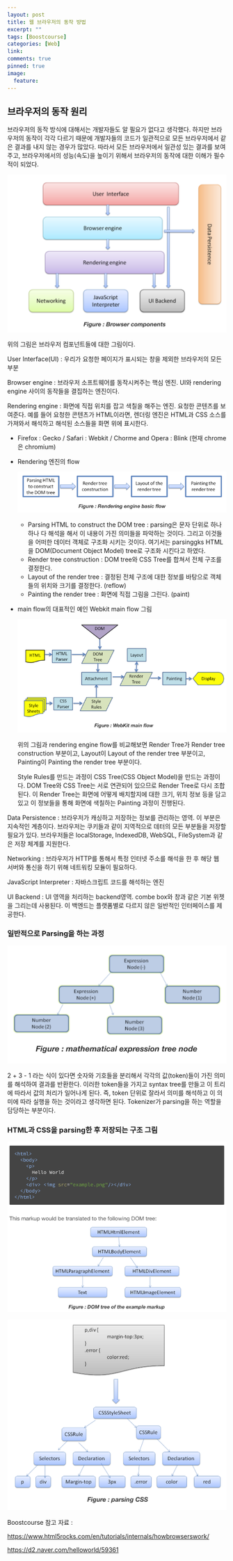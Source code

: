 ```yaml
---
layout: post
title: 웹 브라우저의 동작 방법
excerpt: ""
tags: [Boostcourse]
categories: [Web]
link:
comments: true
pinned: true
image:
  feature:
---
```


## 브라우저의 동작 원리

브라우저의 동작 방식에 대해서는 개발자들도 알 필요가 없다고 생각했다. 하지만 브라우저의 동작이 각각 다르기 때문에 개발자들의 코드가 일관적으로 모든 브라우저에서 같은 결과를 내지 않는 경우가 많았다. 따라서 모든 브라우저에서 일관성 있는 결과를 보여주고, 브라우저에서의 성능(속도)을 높이기 위해서 브라우저의 동작에 대한 이해가 필수적이 되었다.

![](/Img/Browser_1.png)

위의 그림은 브라우저 컴포넌트들에 대한 그림이다.

User Interface(UI) : 우리가 요청한 페이지가 표시되는 창을 제외한 브라우저의 모든 부분

Browser engine : 브라우저 소프트웨어를 동작시켜주는 핵심 엔진. UI와 rendering engine 사이의 동작들을 결집하는 엔진이다.

Rendering engine : 화면에 직접 위치를 잡고 색칠을 해주는 엔진. 요청한 콘텐츠를 보여준다. 예를 들어 요청한 콘텐츠가 HTML이라면, 렌더링 엔진은 HTML과 CSS 소스를 가져와서 해석하고 해석된 소스들을 화면 위에 표시한다.

- Firefox : Gecko / Safari : Webkit / Chorme and Opera : Blink (현재 chrome은 chromium)

- Rendering 엔진의 flow

  ![](/Img/Browser_2.png)

  - Parsing HTML to construct the DOM tree : parsing은 문자 단위로 하나하나 다 해석을 해서 이 내용이 가진 의미들을 파악하는 것이다. 그리고 이것들을 어떠한 데이터 객체로 구조화 시키는 것이다. 여기서는 parsinggks HTML을 DOM(Document Object Model) tree로 구조화 시킨다고 하였다.
  - Render tree construction : DOM tree와 CSS Tree를 합쳐서 전체 구조를 결정한다.
  - Layout of the render tree : 결정된 전체 구조에 대한 정보를 바탕으로 객체들의 위치와 크기를 결정한다. (reflow)
  - Painting the render tree : 화면에 직접 그림을 그린다. (paint)

- main flow의 대표적인 예인 Webkit main flow 그림

  ![](/Img/Browser_3.png)

  위의 그림과 rendering engine flow를 비교해보면 Render Tree가 Render tree construction 부분이고, Layout이 Layout of the render tree 부분이고, Painting이 Painting the render tree  부분이다.

  Style Rules를 만드는 과정이 CSS Tree(CSS Object Model)을 만드는 과정이다. DOM Tree와 CSS Tree는 서로 연관되어 있으므로 Render Tree로 다시 조합된다. 이 Render Tree는 화면에 어떻게 배치할지에 대한 크기, 위치 정보 등을 담고 있고 이 정보들을 통해 화면에 색칠하는 Painting 과정이 진행된다.

Data Persistence : 브라우저가 캐싱하고 저장하는 정보를 관리하는 영역. 이 부분은 지속적인 계층이다. 브라우저는 쿠키들과 같이 지역적으로 데터의 모든 부분들을 저장할 필요가 있다. 브라우저들은 localStorage, IndexedDB, WebSQL, FileSystem과 같은 저장 체계를 지원한다.

Networking : 브라우저가 HTTP를 통해서 특정 인터넷 주소를 해석을 한 후 해당 웹 서버와 통신을 하기 위해 네트워킹 모듈이 필요하다. 

JavaScript Interpreter : 자바스크립트 코드를 해석하는 엔진

UI Backend : UI 영역을 처리하는 backend영역. combe box와 창과 같은 기본 위젯을 그리는데 사용된다. 이 백엔드는 플랫폼별로 다르지 않은 일반적인 인터페이스를 제공한다.



### 일반적으로 Parsing을 하는 과정

![](/Img/Browser_4.png)

2 + 3 - 1 라는 식이 있다면 숫자와 기호들을 분리해서 각각의 값(token)들이 가진 의미를 해석하여 결과를 반환한다. 이러한 token들을 가지고 syntax tree를 만들고 이 트리에 따라서 값의 처리가 일어나게 된다. 즉, token 단위로 잘라서 의미를 해석하고 이 의미에 따라 실행을 하는 것이라고 생각하면 된다. Tokenizer가 parsing을 하는 역할을 담당하는 부분이다.



### HTML과 CSS을 parsing한 후 저장되는 구조 그림

![](/Img/Browser_5.png)

![](/Img/Browser_6.png)

Boostcourse 참고 자료 :

https://www.html5rocks.com/en/tutorials/internals/howbrowserswork/

https://d2.naver.com/helloworld/59361

